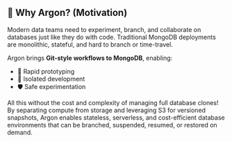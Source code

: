 ## 🤔 Why Argon? (Motivation)

Modern data teams need to experiment, branch, and collaborate on databases just like they do with code. Traditional MongoDB deployments are monolithic, stateful, and hard to branch or time-travel. 

Argon brings **Git-style workflows to MongoDB**, enabling:
*   🚀 Rapid prototyping
*   🔬 Isolated development
*   🛡️ Safe experimentation

All this without the cost and complexity of managing full database clones! By separating compute from storage and leveraging S3 for versioned snapshots, Argon enables stateless, serverless, and cost-efficient database environments that can be branched, suspended, resumed, or restored on demand.
